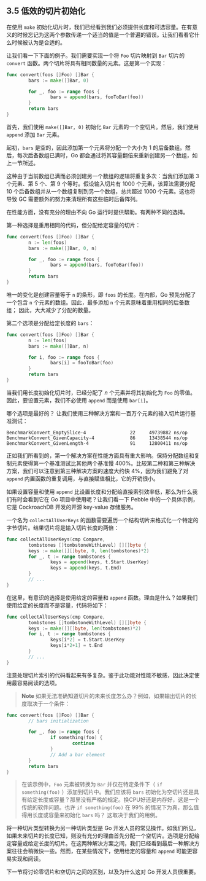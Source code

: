 ## 3.5 低效的切片初始化

在使用 `make` 初始化切片时，我们已经看到我们必须提供长度和可选容量。在有意义的时候忘记为这两个参数传递一个适当的值是一个普遍的错误。让我们看看它什么时候被认为是合适的。

让我们看一下下面的例子。我们需要实现一个将 `Foo` 切片映射到 `Bar` 切片的 `convert` 函数。两个切片将具有相同数量的元素。这是第一个实现：

```go
func convert(foos []Foo) []Bar {
        bars := make([]Bar, 0)

        for _, foo := range foos {
                bars = append(bars, fooToBar(foo))
        }
        return bars
}
```

首先，我们使用 `make([]Bar, 0)` 初始化 `Bar` 元素的一个空切片。然后，我们使用 `append` 添加 `Bar` 元素。

起初，`bars` 是空的，因此添加第一个元素将分配一个大小为 1 的后备数组。然后，每次后备数组已满时，Go 都会通过将其容量翻倍来重新创建另一个数组，如上一节所述。

这种由于当前数组已满而必须创建另一个数组的逻辑将重复多次：当我们添加第 3 个元素、第 5 个、第 9 个等时。假设输入切片有 1000 个元素，该算法需要分配 10 个后备数组并从一个数组复制到另一个数组，总共超过 1000 个元素。这也将导致 GC 需要额外的努力来清理所有这些临时后备阵列。

在性能方面，没有充分的理由不向 Go 运行时提供帮助。有两种不同的选择。

第一种选择是重用相同的代码，但分配给定容量的切片：

```go
func convert(foos []Foo) []Bar {
        n := len(foos)
        bars := make([]Bar, 0, n)

        for _, foo := range foos {
                bars = append(bars, fooToBar(foo))
        }
        return bars
}
```

唯一的变化是创建容量等于 `n` 的条形，即 `foos` 的长度。在内部，Go 预先分配了一个包含 `n` 个元素的数组。因此，最多添加 `n` 个元素意味着重用相同的后备数组； 因此，大大减少了分配的数量。

第二个选项是分配给定长度的 `bars`：

```go
func convert(foos []Foo) []Bar {
        n := len(foos)
        bars := make([]Bar, n)

        for i, foo := range foos {
                bars[i] = fooToBar(foo)
        }
        return bars
}
```

当我们用长度初始化切片时，已经分配了 *n* 个元素并将其初始化为 `Foo` 的零值。因此，要设置元素，我们不必使用 `append` 而是使用 `bar[i]`。

哪个选项是最好的？ 让我们使用三种解决方案和一百万个元素的输入切片运行基准测试：

```shell
BenchmarkConvert_EmptySlice-4                22     49739882 ns/op
BenchmarkConvert_GivenCapacity-4             86     13438544 ns/op
BenchmarkConvert_GivenLength-4               91     12800411 ns/op
```

正如我们所看到的，第一个解决方案在性能方面具有重大影响。保持分配数组和复制元素使得第一个基准测试比其他两个基准慢 400%。比较第二种和第三种解决方案，我们可以注意到第三种解决方案的速度大约快 4%，因为我们避免了对 `append` 内置函数的重复调用，与直接赋值相比，它的开销很小。

如果设置容量和使用 `append` 比设置长度和分配给直接索引效率低，那么为什么我们有时会看到它在 Go 项目中使用呢？让我们看一下 Pebble 中的一个具体示例，它是 CockroachDB 开发的开源 key-value 存储服务。

一个名为 `collectAllUserKeys` 的函数需要遍历一个结构切片来格式化一个特定的字节切片。结果切片将是输入切片长度的两倍：

```go
func collectAllUserKeys(cmp Compare,
        tombstones []tombstoneWithLevel) [][]byte {
        keys := make([][]byte, 0, len(tombstones)*2)
        for _, t := range tombstones {
                keys = append(keys, t.Start.UserKey)
                keys = append(keys, t.End)
        }
        // ...
}
```

在这里，有意识的选择是使用给定的容量和 `append` 函数。理由是什么？如果我们使用给定的长度而不是容量，代码将如下：

```go
func collectAllUserKeys(cmp Compare,
        tombstones []tombstoneWithLevel) [][]byte {
        keys := make([][]byte, len(tombstones)*2)
        for i, t := range tombstones {
                keys[i*2] = t.Start.UserKey
                keys[i*2+1] = t.End
        }
        // ...
}
```

注意处理切片索引的代码看起来有多复杂。鉴于此功能对性能不敏感，因此决定使用最容易阅读的选项。

> **Note** 如果无法准确知道切片的未来长度怎么办？例如，如果输出切片的长度取决于一个条件：

```go
func convert(foos []Foo) []Bar {
        // bars initialization

        for _, foo := range foos {
                if something(foo) {
                        continue
                }
                // Add a bar element
        }
        return bars
}
```

> 在该示例中，`Foo` 元素被转换为 `Bar` 并仅在特定条件下（ `if something(foo)` ）添加到切片中。我们应该将 `bars` 初始化为空切片还是具有给定长度或容量？那里没有严格的规定。换CPU好还是内存好，这是一个传统的软件问题。也许 `if something(foo)` 在 99% 的情况下为真，那么值得用长度或容量来初始化 `bars` 吗？ 这取决于我们的用例。

将一种切片类型转换为另一种切片类型是 Go 开发人员的常见操作。如我们所见，如果未来切片的长度已知，则没有充分的理由首先分配一个空切片。选项是分配给定容量或给定长度的切片。在这两种解决方案之间，我们已经看到最后一种解决方案往往会稍微快一些。然而，在某些情况下，使用给定的容量和 `append` 可能更容易实现和阅读。

下一节将讨论零切片和空切片之间的区别，以及为什么这对 Go 开发人员很重要。